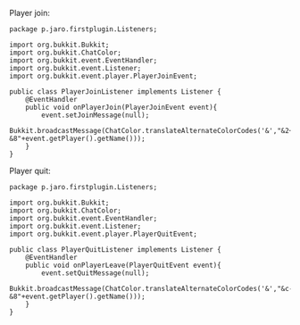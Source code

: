 Player join:

    package p.jaro.firstplugin.Listeners;

    import org.bukkit.Bukkit;
    import org.bukkit.ChatColor;
    import org.bukkit.event.EventHandler;
    import org.bukkit.event.Listener;
    import org.bukkit.event.player.PlayerJoinEvent;

    public class PlayerJoinListener implements Listener {
        @EventHandler
        public void onPlayerJoin(PlayerJoinEvent event){
            event.setJoinMessage(null);
            Bukkit.broadcastMessage(ChatColor.translateAlternateColorCodes('&',"&2+ &8"+event.getPlayer().getName()));
        }
    }
Player quit:

    package p.jaro.firstplugin.Listeners;

    import org.bukkit.Bukkit;
    import org.bukkit.ChatColor;
    import org.bukkit.event.EventHandler;
    import org.bukkit.event.Listener;
    import org.bukkit.event.player.PlayerQuitEvent;

    public class PlayerQuitListener implements Listener {
        @EventHandler
        public void onPlayerLeave(PlayerQuitEvent event){
            event.setQuitMessage(null);
            Bukkit.broadcastMessage(ChatColor.translateAlternateColorCodes('&',"&c- &8"+event.getPlayer().getName()));
        }
    }

